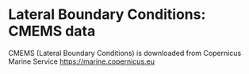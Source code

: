 # Lateral Boundary Conditions: CMEMS data

CMEMS (Lateral Boundary Conditions) is downloaded from Copernicus Marine Service https://marine.copernicus.eu
